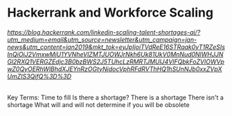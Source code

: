 # Hackerrank and Workforce Scaling
###### https://blog.hackerrank.com/linkedin-scaling-talent-shortages-ai/?utm_medium=email&utm_source=newsletter&utm_campaign=jan-news&utm_content=jan2019&mkt_tok=eyJpIjoiTVdReE16STRaak0yT1RZeSIsInQiOiJ2VmxwMjU1YVNheVlZMTJUOWJrNkh6Uk81UkV0MnNud0NlWHJJNGl2RXQ1VERGZEdjc3B0bzBWS2J5TUhcLzRMRTJMUlJ4VlFQbkFoZVlOWVpwZ0QyOERhWlBhdXJEYnRzOGtyNjdocVphRFdRVThHQ1hSUnNJb0xxZVpXUmZIS3QifQ%3D%3D
Key Terms: 
Time to fill
Is there a shortage?
There is a shortage
There isn't a shortage
What will and will not determine if you will be obsolete
